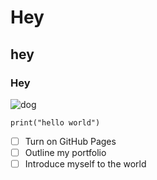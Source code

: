# Hey
## hey
### Hey

![dog](https://upload.wikimedia.org/wikipedia/en/thumb/6/6c/Lil_Baby_-_My_Dawg.jpg/220px-Lil_Baby_-_My_Dawg.jpg)


```
print("hello world")
```


- [ ] Turn on GitHub Pages
- [ ] Outline my portfolio
- [ ] Introduce myself to the world
